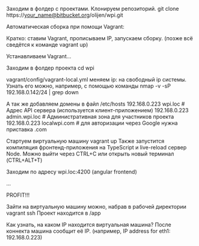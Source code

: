 Заходим в фолдер с проектами. Клонируем репозиторий.
git clone https://your_name@bitbucket.org/olijen/wpi.git

Автоматическая сборка при помощи Vagrant:

Кратко: ставим Vagrant, прописываем IP, запускаем сборку.
(позже всё сведётся к команде vagrant up)

Устанавливаем Vagrant...

Заходим в фолдер проекта
cd wpi

vagrant/config/vagrant-local.yml меняем ip: на свободный ip системы.
Узнать его можно, например, с помощью команды
nmap -v -sP 192.168.0.142/24 | grep down

А так же добавляем домены в файл /etc/hosts
192.168.0.223   wpi.loc         # Адрес API сервера (используется клиент-приложением)
192.168.0.223   admin.wpi.loc   # Административная зона для участников проекта
192.168.0.223   localwpi.com    # для авторизации через Google нужна приставка .com


Стартуем виртуальную машину
vagrant up
Также запустится компиляция фронтенд-приложения на TypeScript и live-reload сервер Node.
Можно выйти через CTRL+C или открыть новый терминал (CTRL+ALT+T)

Заходим по адресу wpi.loc:4200 (angular frontend)

...

PROFIT!!!

Зайти на виртуальную машину можно, набрав в рабочей директории
vagrant ssh
Проект находится в /app

Как узнать, на каком IP находится виртуальная машина?
После коннекта машина сообщит её IP. (например, IP address for eth1: 192.168.0.223)